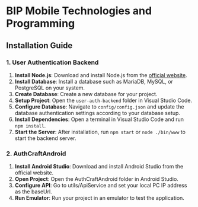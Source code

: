 # BIP Mobile Technologies and Programming

## Installation Guide

### 1. User Authentication Backend

1. **Install Node.js**: Download and install Node.js from the [official website](https://nodejs.org/).
2. **Install Database**: Install a database such as MariaDB, MySQL, or PostgreSQL on your system.
3. **Create Database**: Create a new database for your project.
4. **Setup Project**: Open the `user-auth-backend` folder in Visual Studio Code.
5. **Configure Database**: Navigate to `config/config.json` and update the database authentication settings according to your database setup.
6. **Install Dependencies**: Open a terminal in Visual Studio Code and run `npm install`.
7. **Start the Server**: After installation, run `npm start` or `node ./bin/www` to start the backend server.


### 2. AuthCraftAndroid
1. **Install Android Studio**: Download and install Android Studio from the official website.
2. **Open Project**: Open the AuthCraftAndroid folder in Android Studio.
3. **Configure API**: Go to utils/ApiService and set your local PC IP address as the baseUrl.
4. **Run Emulator**: Run your project in an emulator to test the application.